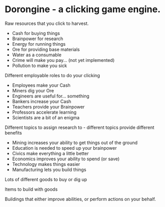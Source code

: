 # Dorongine - a clicking game engine. 

Raw resources that you click to harvest. 

* Cash for buying things
* Brainpower for research
* Energy for running things
* Ore for providing base materials
* Water as a consumable
* Crime will make you pay... (not yet implemented) 
* Pollution to make you sick

Different employable roles  to do your clicking 

* Employees make your Cash
* Miners dig your Ore
* Engineers are useful for... something
* Bankers increase your Cash
* Teachers provide your Brainpower
* Professors accelerate learning
* Scientists are a bit of an enigma


Different topics to assign research to - different topics provide different benefits

* Mining increases your ability to get things out of the ground
* Education is needed to speed up your brainpower
* Civics make everything a little better
* Economics improves your ability to spend (or save)
* Technology makes things easier
* Manufacturing lets you build things

Lots of different goods to buy or dig up

Items to build with goods

Buildings that either improve abilities, or perform actions on your behalf. 







